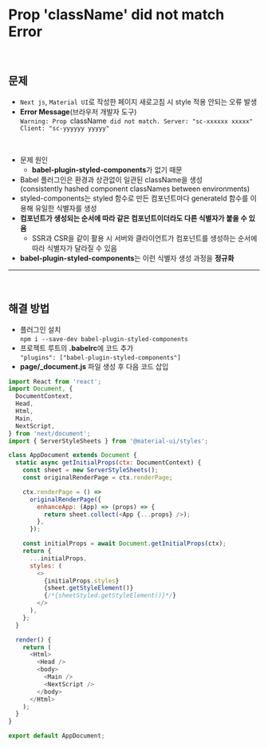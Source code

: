 # Prop 'className' did not match Error

<br>

## **문제**

- `Next js`, `Material UI`로 작성한 페이지 새로고침 시 style 적용 안되는 오류 발생
- **Error Message**(브라우저 개발자 도구)
  <br>
  `Warning: Prop `className` did not match. Server: "sc-xxxxxx xxxxx" Client: "sc-yyyyyy yyyyy"`

<br>

- 문제 원인
  - **babel-plugin-styled-components**가 없기 때문
- Babel 플러그인은 환경과 상관없이 일관된 className을 생성<br>(consistently hashed component classNames between environments)
- styled-components는 styled 함수로 만든 컴포넌트마다 generateId 함수를 이용해 유일한 식별자를 생성
- **컴포넌트가 생성되는 순서에 따라 같은 컴포넌트이더라도 다른 식별자가 붙을 수 있음**
  - SSR과 CSR을 같이 활용 시 서버와 클라이언트가 컴포넌트를 생성하는 순서에 따라 식별자가 달라질 수 있음
- **babel-plugin-styled-components**는 이런 식별자 생성 과정을 **정규화**

---

<br>

## **해결 방법**

- 플러그인 설치<br> `npm i --save-dev babel-plugin-styled-components`
- 프로젝트 루트의 **.babelrc**에 코드 추가 <br>`"plugins": ["babel-plugin-styled-components"]`
- **page/\_document.js** 파일 생성 후 다음 코드 삽입<br>

```js
import React from 'react';
import Document, {
  DocumentContext,
  Head,
  Html,
  Main,
  NextScript,
} from 'next/document';
import { ServerStyleSheets } from '@material-ui/styles';

class AppDocument extends Document {
  static async getInitialProps(ctx: DocumentContext) {
    const sheet = new ServerStyleSheets();
    const originalRenderPage = ctx.renderPage;

    ctx.renderPage = () =>
      originalRenderPage({
        enhanceApp: (App) => (props) => {
          return sheet.collect(<App {...props} />);
        },
      });

    const initialProps = await Document.getInitialProps(ctx);
    return {
      ...initialProps,
      styles: (
        <>
          {initialProps.styles}
          {sheet.getStyleElement()}
          {/*{sheetStyled.getStyleElement()}*/}
        </>
      ),
    };
  }

  render() {
    return (
      <Html>
        <Head />
        <body>
          <Main />
          <NextScript />
        </body>
      </Html>
    );
  }
}

export default AppDocument;
```
